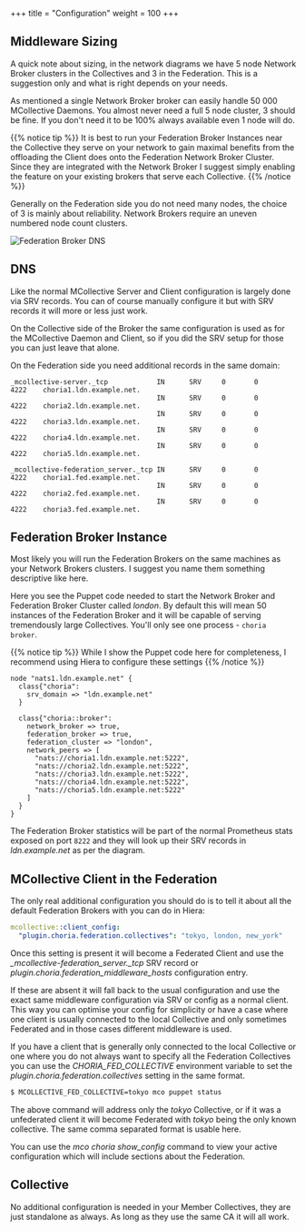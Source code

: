 +++
title = "Configuration"
weight = 100
+++

## Middleware Sizing

A quick note about sizing, in the network diagrams we have 5 node Network Broker clusters in the Collectives and 3 in the Federation.  This is a suggestion only and what is right depends on your needs.

As mentioned a single Network Broker broker can easily handle 50 000 MCollective Daemons.  You almost never need a full 5 node cluster, 3 should be fine.  If you don't need it to be 100% always available even 1 node will do.

{{% notice tip %}}
It is best to run your Federation Broker Instances near the Collective they serve on your network to gain maximal benefits from the offloading the Client does onto the Federation Network Broker Cluster. Since they are integrated with the Network Broker I suggest simply enabling the feature on your existing brokers that serve each Collective.
{{% /notice %}}

Generally on the Federation side you do not need many nodes, the choice of 3 is mainly about reliability.  Network Brokers require an uneven numbered node count clusters.

![Federation Broker DNS](../../federation_dns_config.png)

## DNS

Like the normal MCollective Server and Client configuration is largely done via SRV records.  You can of course manually configure it but with SRV records it will more or less just work.

On the Collective side of the Broker the same configuration is used as for the MCollective Daemon and Client, so if you did the SRV setup for those you can just leave that alone.

On the Federation side you need additional records in the same domain:

```dns
_mcollective-server._tcp            IN      SRV     0       0       4222    choria1.ldn.example.net.
                                    IN      SRV     0       0       4222    choria2.ldn.example.net.
                                    IN      SRV     0       0       4222    choria3.ldn.example.net.
                                    IN      SRV     0       0       4222    choria4.ldn.example.net.
                                    IN      SRV     0       0       4222    choria5.ldn.example.net.

_mcollective-federation_server._tcp IN      SRV     0       0       4222    choria1.fed.example.net.
                                    IN      SRV     0       0       4222    choria2.fed.example.net.
                                    IN      SRV     0       0       4222    choria3.fed.example.net.
```

## Federation Broker Instance

Most likely you will run the Federation Brokers on the same machines as your Network Brokers clusters.  I suggest you name them something descriptive like here.

Here you see the Puppet code needed to start the Network Broker and Federation Broker Cluster called *london*. By default this will mean 50 instances of the Federation Broker and it will be capable of serving tremendously large Collectives.  You'll only see one process - `choria broker`.

{{% notice tip %}}
While I show the Puppet code here for completeness, I recommend using Hiera to configure these settings
{{% /notice %}}

```puppet
node "nats1.ldn.example.net" {
  class{"choria":
    srv_domain => "ldn.example.net"
  }

  class{"choria::broker":
    network_broker => true,
    federation_broker => true,
    federation_cluster => "london",
    network_peers => [
      "nats://choria1.ldn.example.net:5222",
      "nats://choria2.ldn.example.net:5222",
      "nats://choria3.ldn.example.net:5222",
      "nats://choria4.ldn.example.net:5222",
      "nats://choria5.ldn.example.net:5222"
    ]
  }
}
```

The Federation Broker statistics will be part of the normal Prometheus stats exposed on port `8222` and they will look up their SRV records in *ldn.example.net* as per the diagram.

## MCollective Client in the Federation

The only real additional configuration you should do is to tell it about all the default Federation Brokers with you can do in Hiera:

```yaml
mcollective::client_config:
  "plugin.choria.federation.collectives": "tokyo, london, new_york"
```

Once this setting is present it will become a Federated Client and use the *_mcollective-federation_server._tcp* SRV record or *plugin.choria.federation_middleware_hosts* configuration entry.

If these are absent it will fall back to the usual configuration and use the exact same middleware configuration via SRV or config as a normal client. This way you can optimise your config for simplicity or have a case where one client is usually connected to the local Collective and only sometimes Federated and in those cases different middleware is used.

If you have a client that is generally only connected to the local Collective or one where you do not always want to specify all the Federation Collectives you can use the *CHORIA_FED_COLLECTIVE* environment variable to set the *plugin.choria.federation.collectives* setting in the same format.

```bash
$ MCOLLECTIVE_FED_COLLECTIVE=tokyo mco puppet status
```

The above command will address only the *tokyo* Collective, or if it was a unfederated client it will become Federated with *tokyo* being the only known collective.  The same comma separated format is usable here.

You can use the *mco choria show_config* command to view your active configuration which will include sections about the Federation.

## Collective

No additional configuration is needed in your Member Collectives, they are just standalone as always.  As long as they use the same CA it will all work.
